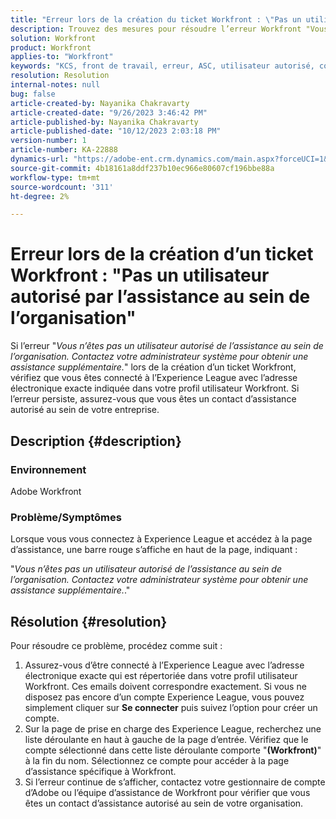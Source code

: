 ```yaml
---
title: "Erreur lors de la création du ticket Workfront : \"Pas un utilisateur autorisé au service clientèle dans l’organisation\""
description: Trouvez des mesures pour résoudre l’erreur Workfront "Vous n’êtes pas un utilisateur autorisé de l’entreprise" lors de la création d’un ticket. Confirmez l’adresse électronique.
solution: Workfront
product: Workfront
applies-to: "Workfront"
keywords: "KCS, front de travail, erreur, ASC, utilisateur autorisé, contact d’assistance autorisé"
resolution: Resolution
internal-notes: null
bug: false
article-created-by: Nayanika Chakravarty
article-created-date: "9/26/2023 3:46:42 PM"
article-published-by: Nayanika Chakravarty
article-published-date: "10/12/2023 2:03:18 PM"
version-number: 1
article-number: KA-22888
dynamics-url: "https://adobe-ent.crm.dynamics.com/main.aspx?forceUCI=1&pagetype=entityrecord&etn=knowledgearticle&id=3170cadd-835c-ee11-be6f-6045bd006149"
source-git-commit: 4b18161a8ddf237b10ec966e80607cf196bbe88a
workflow-type: tm+mt
source-wordcount: '311'
ht-degree: 2%

---
```


# Erreur lors de la création d’un ticket Workfront : &quot;Pas un utilisateur autorisé par l’assistance au sein de l’organisation&quot;


Si l’erreur &quot;*Vous n’êtes pas un utilisateur autorisé de l’assistance au sein de l’organisation. Contactez votre administrateur système pour obtenir une assistance supplémentaire.*&quot; lors de la création d’un ticket Workfront, vérifiez que vous êtes connecté à l’Experience League avec l’adresse électronique exacte indiquée dans votre profil utilisateur Workfront. Si l’erreur persiste, assurez-vous que vous êtes un contact d’assistance autorisé au sein de votre entreprise.

## Description {#description}


### Environnement

Adobe Workfront

### Problème/Symptômes

Lorsque vous vous connectez à Experience League et accédez à la page d’assistance, une barre rouge s’affiche en haut de la page, indiquant :

&quot;*Vous n’êtes pas un utilisateur autorisé de l’assistance au sein de l’organisation. Contactez votre administrateur système pour obtenir une assistance supplémentaire.*.&quot;


## Résolution {#resolution}


Pour résoudre ce problème, procédez comme suit :

1. Assurez-vous d’être connecté à l’Experience League avec l’adresse électronique exacte qui est répertoriée dans votre profil utilisateur Workfront. Ces emails doivent correspondre exactement.    Si vous ne disposez pas encore d’un compte Experience League, vous pouvez simplement cliquer sur <b>Se connecter</b> puis suivez l’option pour créer un compte.
2. Sur la page de prise en charge des Experience League, recherchez une liste déroulante en haut à gauche de la page d’entrée. Vérifiez que le compte sélectionné dans cette liste déroulante comporte &quot;<b>(Workfront)</b>&quot; à la fin du nom. Sélectionnez ce compte pour accéder à la page d’assistance spécifique à Workfront.
3. Si l’erreur continue de s’afficher, contactez votre gestionnaire de compte d’Adobe ou l’équipe d’assistance de Workfront pour vérifier que vous êtes un contact d’assistance autorisé au sein de votre organisation.

